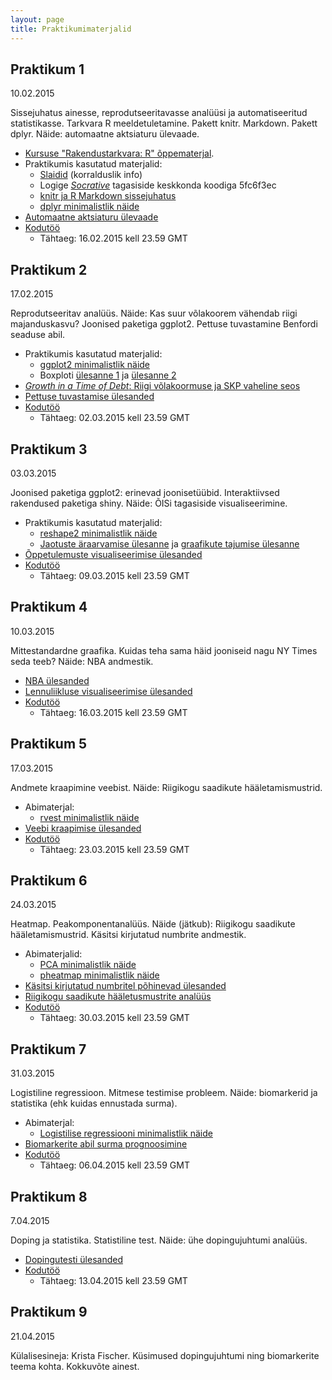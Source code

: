```yaml
---
layout: page
title: Praktikumimaterjalid
---
```


## Praktikum 1

10.02.2015 

Sissejuhatus ainesse, reprodutseeritavasse analüüsi ja automatiseeritud statistikasse. Tarkvara R meeldetuletamine. 
Pakett knitr. Markdown. Pakett dplyr. Näide: automaatne aktsiaturu ülevaade. 

* [Kursuse "Rakendustarkvara: R" õppematerjal](../rakendustarkvara_R). 
* Praktikumis kasutatud materjalid:
  * [Slaidid](/slides/esitlus1.pdf) (korralduslik info)
  * Logige [*Socrative*](http://b.socrative.com/login/student/) tagasiside keskkonda koodiga 5fc6f3ec
  * [knitr ja R Markdown sissejuhatus](/praktikum1_knitr)
  * [dplyr minimalistlik näide](/praktikum1_dplyr)
* [Automaatne aktsiaturu ülevaade](/praktikum1_aktsiad)
* [Kodutöö](/praktikum1_kodutoo)
  * Tähtaeg: 16.02.2015 kell 23.59 GMT


## Praktikum 2

17.02.2015

Reprodutseeritav analüüs. Näide: Kas suur võlakoorem vähendab riigi majanduskasvu? Joonised paketiga ggplot2.
Pettuse tuvastamine Benfordi seaduse abil. 

* Praktikumis kasutatud materjalid:
  * [ggplot2 minimalistlik näide](/praktikum2_ggplot2)
  * Boxploti [ülesanne 1](/slides/praktikum2_boxplot_quiz1.pdf) ja [ülesanne 2](/slides/praktikum2_boxplot_quiz2.pdf)
* [*Growth in a Time of Debt*: Riigi võlakoormuse ja SKP vaheline seos](/praktikum2_riigivolg)
* [Pettuse tuvastamise ülesanded](/praktikum2_pettus)
* [Kodutöö](/praktikum2_kodutoo)
  * Tähtaeg: 02.03.2015 kell 23.59 GMT

## Praktikum 3

03.03.2015

Joonised paketiga ggplot2: erinevad joonisetüübid. Interaktiivsed rakendused paketiga shiny. Näide: ÕISi tagasiside visualiseerimine. 

* Praktikumis kasutatud materjalid:
  * [reshape2 minimalistlik näide](/praktikum3_reshape)
  * [Jaotuste äraarvamise ülesanne](/praktikum3_quiz1) ja [graafikute tajumise ülesanne](/praktikum3_quiz2)
* [Õppetulemuste visualiseerimise ülesanded](/praktikum3_oppeained)
* [Kodutöö](/praktikum3_kodutoo)
  * Tähtaeg: 09.03.2015 kell 23.59 GMT


## Praktikum 4

10.03.2015

Mittestandardne graafika. Kuidas teha sama häid jooniseid nagu NY Times seda teeb? Näide: NBA andmestik.

* [NBA ülesanded](/praktikum4_nba)
* [Lennuliikluse visualiseerimise ülesanded](/praktikum4_geo)
* [Kodutöö](/praktikum4_kodutoo)
  * Tähtaeg: 16.03.2015 kell 23.59 GMT

## Praktikum 5

17.03.2015

Andmete kraapimine veebist. Näide: Riigikogu saadikute hääletamismustrid.

* Abimaterjal:
  * [rvest minimalistlik näide](/praktikum5_rvest_minimal)
* [Veebi kraapimise ülesanded](/praktikum5_web)
* [Kodutöö](/praktikum5_kodutoo)
  * Tähtaeg: 23.03.2015 kell 23.59 GMT

## Praktikum 6

24.03.2015

Heatmap. Peakomponentanalüüs. Näide (jätkub): Riigikogu saadikute hääletamismustrid. Käsitsi kirjutatud numbrite andmestik.

* Abimaterjalid:
  * [PCA minimalistlik näide](/praktikum6_pca_minimal)
  * [pheatmap minimalistlik näide](/praktikum6_pheatmap_minimal)
* [Käsitsi kirjutatud numbritel põhinevad ülesanded](/praktikum6_numbrid)
* [Riigikogu saadikute hääletusmustrite analüüs](/praktikum6_polaarsus)
* [Kodutöö](/praktikum6_kodutoo)
  * Tähtaeg: 30.03.2015 kell 23.59 GMT

## Praktikum 7

31.03.2015

Logistiline regressioon. Mitmese testimise probleem. Näide: biomarkerid ja statistika (ehk kuidas ennustada surma).

* Abimaterjal:
  * [Logistilise regressiooni minimalistlik näide](/praktikum7_logreg_minimal)
* [Biomarkerite abil surma prognoosimine](/praktikum7_biomarkerid)
* [Kodutöö](/praktikum7_kodutoo)
  * Tähtaeg: 06.04.2015 kell 23.59 GMT

## Praktikum 8

7.04.2015

Doping ja statistika. Statistiline test. Näide: ühe dopingujuhtumi analüüs.

* [Dopingutesti ülesanded](/praktikum8_doping)
* [Kodutöö](/praktikum8_kodutoo)
  * Tähtaeg: 13.04.2015 kell 23.59 GMT

## Praktikum 9

21.04.2015

Külalisesineja: Krista Fischer. Küsimused dopingujuhtumi ning biomarkerite teema kohta. Kokkuvõte ainest.
